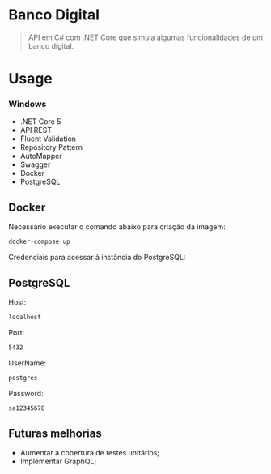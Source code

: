 # Banco Digital

> API em C# com .NET Core que simula algumas funcionalidades de um banco digital.

# Usage
### Windows
* .NET Core 5
* API REST
* Fluent Validation
* Repository Pattern 
* AutoMapper
* Swagger
* Docker
* PostgreSQL

## Docker

Necessário executar o comando abaixo para criação da imagem:
```sh
docker-compose up
```
Credenciais para acessar à instância do PostgreSQL:

## PostgreSQL
Host:
```sh
localhost
```
Port:
```sh
5432
```
UserName:
```sh
postgres
```
Password:
```sh
sa12345678
```

## Futuras melhorias

* Aumentar a cobertura de testes unitários;
* Implementar GraphQL;
